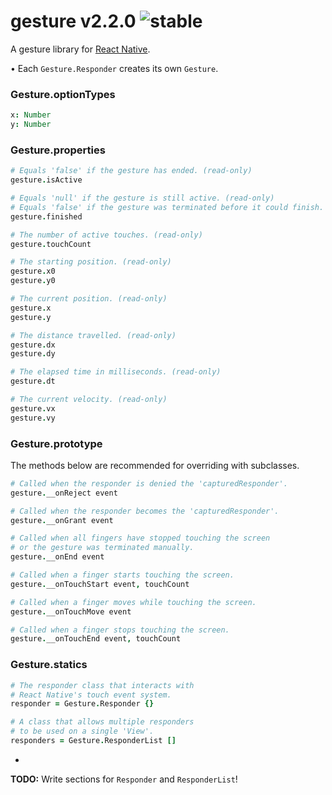 
# gesture v2.2.0 ![stable](https://img.shields.io/badge/stability-stable-4EBA0F.svg?style=flat)

A gesture library for [React Native](http://github.com/facebook/react-native).

• Each `Gesture.Responder` creates its own `Gesture`.

### Gesture.optionTypes

```coffee
x: Number
y: Number
```

### Gesture.properties

```coffee
# Equals 'false' if the gesture has ended. (read-only)
gesture.isActive

# Equals 'null' if the gesture is still active. (read-only)
# Equals 'false' if the gesture was terminated before it could finish.
gesture.finished

# The number of active touches. (read-only)
gesture.touchCount

# The starting position. (read-only)
gesture.x0
gesture.y0

# The current position. (read-only)
gesture.x
gesture.y

# The distance travelled. (read-only)
gesture.dx
gesture.dy

# The elapsed time in milliseconds. (read-only)
gesture.dt

# The current velocity. (read-only)
gesture.vx
gesture.vy
```

### Gesture.prototype

The methods below are recommended for overriding with subclasses.

```coffee
# Called when the responder is denied the 'capturedResponder'.
gesture.__onReject event

# Called when the responder becomes the 'capturedResponder'.
gesture.__onGrant event

# Called when all fingers have stopped touching the screen
# or the gesture was terminated manually.
gesture.__onEnd event

# Called when a finger starts touching the screen.
gesture.__onTouchStart event, touchCount

# Called when a finger moves while touching the screen.
gesture.__onTouchMove event

# Called when a finger stops touching the screen.
gesture.__onTouchEnd event, touchCount
```

### Gesture.statics

```coffee
# The responder class that interacts with
# React Native's touch event system.
responder = Gesture.Responder {}

# A class that allows multiple responders
# to be used on a single 'View'.
responders = Gesture.ResponderList []
```

-

**TODO:** Write sections for `Responder` and `ResponderList`!
